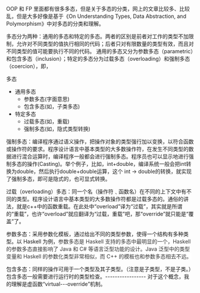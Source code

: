 OOP 和 FP 里面都有很多多态，但是关于多态的分类，网上的文章比较多、比较乱，但是大多好像是基于《On Understanding Types, Data Abstraction, and Polymorphism》中对多态的分类和理解。

多态分为两种：通用的多态和特定的多态。两者的区别是前者对工作的类型不加限制，允许对不同类型的值执行相同的代码；后者只对有限数量的类型有效，而且对不同类型的值可能要执行不同的代码。
通用的多态又分为参数多态（parametric）和包含多态（inclusion）；特定的多态分为过载多态（overloading）和强制多态（coercion），即，

多态
* 通用多态
    * 参数多态(字面意思)
    * 包含多态(如，子类多态)
* 特定多态
    * 过载多态(如，重载)
    * 强制多态(如，隐式类型转换)


强制多态：编译程序通过语义操作，把操作对象的类型强行加以变换，以符合函数或操作符的要求。程序设计语言中基本类型的大多数操作符，在发生不同类型的数据进行混合运算时，编译程序一般都会进行强制多态。程序员也可以显示地进行强制多态的操作(Casting)。举个例子，比如，int+double，编译系统一般会把int转换为double，然后执行double+double运算，这个 int -> double的转换，就实现了强制多态，即可是隐式的，也可显式转换。

过载（overloading）多态：同一个名（操作符﹑函数名）在不同的上下文中有不同的类型。程序设计语言中基本类型的大多数操作符都是过载多态的。通俗的讲法，就是c++中的函数重载。在此处中“overload”译为“过载”，其实就是所谓的“重载”，也许“overload”就应翻译为“过载，重载”吧，那“override”就只能是“覆盖”了。

参数多态：采用参数化模板，通过给出不同的类型参数，使得一个结构有多种类型。以 Haskell 为例，<span data-type="color" style="color: rgb(51, 51, 51);"><span data-type="background" style="background-color: rgb(255, 255, 255);">参数多态是 Haskell 支持的多态中最明显的一个，Haskell 的参数多态直接影响了 Java 和 C# 等语言泛型功能的设计。Java 泛型中的类型变量和 Haskell 的参数化类型非常相似，而 C++ 的模板也和参数多态相去不远。</span></span>

包含多态：同样的操作可用于一个类型及其子类型。（注意是子类型，不是子类。）包含多态一般需要进行运行时的类型检查。----------------- 对于这个概念，我的理解是虚函数“virtual---override”机制。
